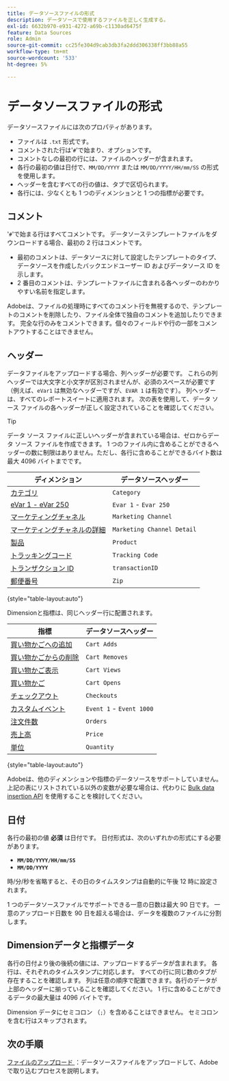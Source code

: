 ```yaml
---
title: データソースファイルの形式
description: データソースで使用するファイルを正しく生成する。
exl-id: 6632b970-e931-4272-a69b-c1130ad6475f
feature: Data Sources
role: Admin
source-git-commit: cc25fe304d9cab3db3fa2ddd306338ff3bb88a55
workflow-type: tm+mt
source-wordcount: '533'
ht-degree: 5%

---
```


# データソースファイルの形式

データソースファイルには次のプロパティがあります。

* ファイルは `.txt` 形式です。
* コメントされた行は&#39;`#`&#39;で始まり、オプションです。
* コメントなしの最初の行には、ファイルのヘッダーが含まれます。
* 各行の最初の値は日付で、`MM/DD/YYYY` または `MM/DD/YYYY/HH/mm/SS` の形式を使用します。
* ヘッダーを含むすべての行の値は、タブで区切られます。
* 各行には、少なくとも 1 つのディメンションと 1 つの指標が必要です。

## コメント

&#39;`#`&#39;で始まる行はすべてコメントです。 データソーステンプレートファイルをダウンロードする場合、最初の 2 行はコメントです。

* 最初のコメントは、データソースに対して設定したテンプレートのタイプ、データソースを作成したバックエンドユーザー ID およびデータソース ID を示します。
* 2 番目のコメントは、テンプレートファイルに含まれる各ヘッダーのわかりやすい名前を指定します。

Adobeは、ファイルの処理時にすべてのコメント行を無視するので、テンプレートのコメントを削除したり、ファイル全体で独自のコメントを追加したりできます。 完全な行のみをコメントできます。個々のフィールドや行の一部をコメントアウトすることはできません。

## ヘッダー

データファイルをアップロードする場合、列ヘッダーが必要です。 これらの列ヘッダーでは大文字と小文字が区別されませんが、必須のスペースが必要です（例えば、`eVar1` は無効なヘッダーですが、`EVAR 1` は有効です）。 列ヘッダーは、すべてのレポートスイートに適用されます。 次の表を使用して、データ ソース ファイルの各ヘッダーが正しく設定されていることを確認してください。

>[!TIP]
>
>データ ソース ファイルに正しいヘッダーが含まれている場合は、ゼロからデータ ソース ファイルを作成できます。 1 つのファイル内に含めることができるヘッダーの数に制限はありません。ただし、各行に含めることができるバイト数は最大 4096 バイトまでです。

| ディメンション | データソースヘッダー |
| --- | --- |
| [カテゴリ](/help/components/dimensions/category.md) | `Category` |
| [eVar 1 - eVar 250](/help/components/dimensions/evar.md) | `Evar 1` - `Evar 250` |
| [ マーケティングチャネル ](/help/components/dimensions/marketing-channel.md) | `Marketing Channel` |
| [ マーケティングチャネルの詳細 ](/help/components/dimensions/marketing-detail.md) | `Marketing Channel Detail` |
| [製品](/help/components/dimensions/product.md) | `Product` |
| [トラッキングコード](/help/components/dimensions/tracking-code.md) | `Tracking Code` |
| [トランザクション ID](/help/implement/vars/page-vars/transactionid.md) | `transactionID` |
| [郵便番号](/help/components/dimensions/zip-code.md) | `Zip` |

{style="table-layout:auto"}

Dimensionと指標は、同じヘッダー行に配置されます。

| 指標 | データソースヘッダー |
| --- | --- |
| [買い物かごへの追加](/help/components/metrics/cart-additions.md) | `Cart Adds` |
| [買い物かごからの削除](/help/components/metrics/cart-removals.md) | `Cart Removes` |
| [買い物かご表示](/help/components/metrics/cart-views.md) | `Cart Views` |
| [買い物かご](/help/components/metrics/carts.md) | `Cart Opens` |
| [チェックアウト](/help/components/metrics/checkouts.md) | `Checkouts` |
| [カスタムイベント](/help/components/metrics/custom-events.md) | `Event 1` - `Event 1000` |
| [注文件数](/help/components/metrics/orders.md) | `Orders` |
| [売上高](/help/components/metrics/revenue.md) | `Price` |
| [単位](/help/components/metrics/units.md) | `Quantity` |

{style="table-layout:auto"}

Adobeは、他のディメンションや指標のデータソースをサポートしていません。 上記の表にリストされている以外の変数が必要な場合は、代わりに [Bulk data insertion API](https://developer.adobe.com/analytics-apis/docs/2.0/guides/endpoints/bulk-data-insertion/) を使用することを検討してください。

## 日付

各行の最初の値 **必須** は日付です。 日付形式は、次のいずれかの形式にする必要があります。

* **`MM/DD/YYYY/HH/mm/SS`**
* **`MM/DD/YYYY`**

時/分/秒を省略すると、その日のタイムスタンプは自動的に午後 12 時に設定されます。

1 つのデータソースファイルでサポートできる一意の日数は最大 90 日です。 一意のアップロード日数を 90 日を超える場合は、データを複数のファイルに分割します。

## Dimensionデータと指標データ

各行の日付より後の後続の値には、アップロードするデータが含まれます。 各行は、それぞれのタイムスタンプに対応します。 すべての行に同じ数のタブが存在することを確認します。 列は任意の順序で配置できます。各行のデータが上部のヘッダーに揃っていることを確認してください。 1 行に含めることができるデータの最大量は 4096 バイトです。

Dimension データにセミコロン （`;`）を含めることはできません。 セミコロンを含む行はスキップされます。

## 次の手順

[ ファイルのアップロード ](file-upload.md)：データソースファイルをアップロードして、Adobeで取り込むプロセスを説明します。
